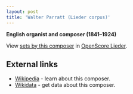 ```yaml
---
layout: post
title: 'Walter Parratt (Lieder corpus)'
---
```


__English organist and composer (1841–1924)__

View [sets by this composer] in [OpenScore Lieder].

[sets by this composer]: https://musescore.com/openscore-lieder-corpus/sets?order=title&text=Parratt,+Walter
[OpenScore Lieder]: https://musescore.com/openscore-lieder-corpus

## External links

- [Wikipedia] - learn about this composer.
- [Wikidata] - get data about this composer.

[Wikipedia]: https://en.wikipedia.org/wiki/Walter_Parratt
[Wikidata]: https://www.wikidata.org/wiki/Q1992128
